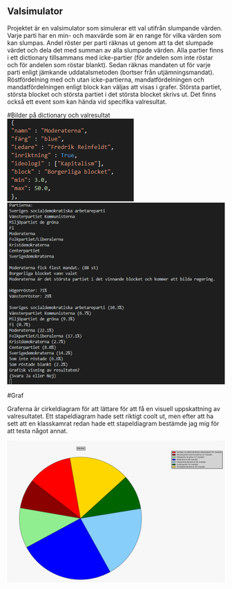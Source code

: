 ## Valsimulator

Projektet är en valsimulator som simulerar ett val utifrån slumpande värden. Varje parti har en min- och maxvärde som är en range för vilka värden som kan slumpas. Andel röster per parti räknas ut genom att ta det slumpade värdet och dela det med summan av alla slumpade värden. Alla partier finns i ett dictionary tillsammans med icke-partier (för andelen som inte röstar och för andelen som röstar blankt). Sedan räknas mandaten ut för varje parti enligt jämkande uddatalsmetoden (bortser från utjämningsmandat). Röstfördelning med och utan icke-partierna, mandatfördelningen och mandatfördelningen enligt block kan väljas att visas i grafer. Största partiet, största blocket och största partiet i det största blocket skrivs ut. Det finns också ett event som kan hända vid specifika valresultat.

#Bilder på dictionary och valresultat
![alt text](https://github.com/abbindustrigymnasium/driverbot-abbjondam/blob/master/Projekt/Bilder/Dictionary.PNG?raw=true)
![alt text](https://github.com/abbindustrigymnasium/driverbot-abbjondam/blob/master/Projekt/Bilder/valresultat.PNG?raw=true)

#Graf

Graferna är cirkeldiagram för att lättare för att få en visuell uppskattning av valresultatet. Ett stapeldiagram hade sett riktigt coolt ut, men efter att ha sett att en klasskamrat redan hade ett stapeldiagram bestämde jag mig för att testa något annat.

![alt text](https://github.com/abbindustrigymnasium/driverbot-abbjondam/blob/master/Projekt/Bilder/cirkeldiagramval.PNG?raw=true)

